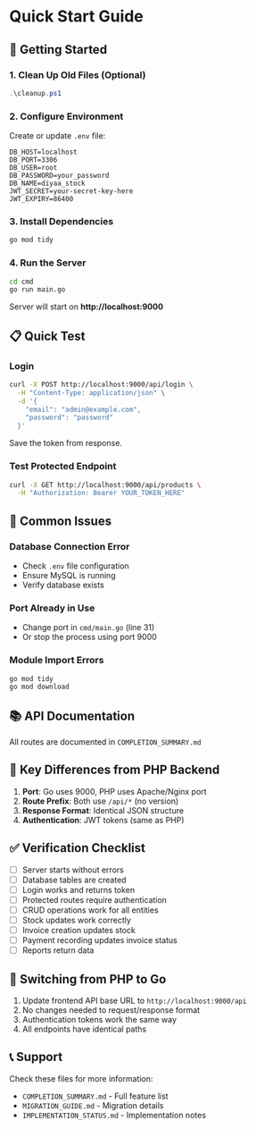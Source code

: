 # Quick Start Guide

## 🚀 Getting Started

### 1. Clean Up Old Files (Optional)
```powershell
.\cleanup.ps1
```

### 2. Configure Environment
Create or update `.env` file:
```env
DB_HOST=localhost
DB_PORT=3306
DB_USER=root
DB_PASSWORD=your_password
DB_NAME=diyaa_stock
JWT_SECRET=your-secret-key-here
JWT_EXPIRY=86400
```

### 3. Install Dependencies
```bash
go mod tidy
```

### 4. Run the Server
```bash
cd cmd
go run main.go
```

Server will start on **http://localhost:9000**

## 📋 Quick Test

### Login
```bash
curl -X POST http://localhost:9000/api/login \
  -H "Content-Type: application/json" \
  -d '{
    "email": "admin@example.com",
    "password": "password"
  }'
```

Save the token from response.

### Test Protected Endpoint
```bash
curl -X GET http://localhost:9000/api/products \
  -H "Authorization: Bearer YOUR_TOKEN_HERE"
```

## 🔧 Common Issues

### Database Connection Error
- Check `.env` file configuration
- Ensure MySQL is running
- Verify database exists

### Port Already in Use
- Change port in `cmd/main.go` (line 31)
- Or stop the process using port 9000

### Module Import Errors
```bash
go mod tidy
go mod download
```

## 📚 API Documentation

All routes are documented in `COMPLETION_SUMMARY.md`

## 🎯 Key Differences from PHP Backend

1. **Port**: Go uses 9000, PHP uses Apache/Nginx port
2. **Route Prefix**: Both use `/api/*` (no version)
3. **Response Format**: Identical JSON structure
4. **Authentication**: JWT tokens (same as PHP)

## ✅ Verification Checklist

- [ ] Server starts without errors
- [ ] Database tables are created
- [ ] Login works and returns token
- [ ] Protected routes require authentication
- [ ] CRUD operations work for all entities
- [ ] Stock updates work correctly
- [ ] Invoice creation updates stock
- [ ] Payment recording updates invoice status
- [ ] Reports return data

## 🔄 Switching from PHP to Go

1. Update frontend API base URL to `http://localhost:9000/api`
2. No changes needed to request/response format
3. Authentication tokens work the same way
4. All endpoints have identical paths

## 📞 Support

Check these files for more information:
- `COMPLETION_SUMMARY.md` - Full feature list
- `MIGRATION_GUIDE.md` - Migration details
- `IMPLEMENTATION_STATUS.md` - Implementation notes
